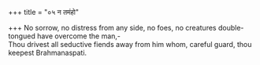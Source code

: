 +++
title = "०५ न तमंहो"

+++
No sorrow, no distress from any side, no foes, no creatures double-tongued have overcome the man,-  
     Thou drivest all seductive fiends away from him whom, careful guard, thou keepest Brahmanaspati.